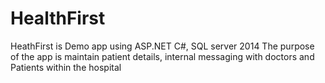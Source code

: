 # HealthFirst
HeathFirst is Demo app using ASP.NET C#, SQL server 2014 
The purpose of the app is maintain patient details, internal messaging with doctors and Patients within the hospital  
